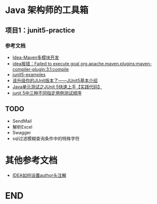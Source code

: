 # Java 架构师的工具箱




## 项目1：junit5-practice

###  参考文档

- [Idea-Maven多模块开发](https://www.jianshu.com/p/274455dc9469)
- [idea报错：Failed to execute goal org.apache.maven.plugins:maven-compiler-plugin:3.1:compile](https://blog.csdn.net/gao_jun1/article/details/109997200)
- [junit5-examples](https://github.com/mkyong/junit5-examples)
- [该升级你的JUnit版本了——JUnit5基本介绍](https://zhuanlan.zhihu.com/p/111706639)
- [Java单元测试之JUnit 5快速上手【实践代码】](https://www.cnblogs.com/one12138/p/11536492.html)
- [junit 5中三种不同指定用例测试顺序](https://blog.csdn.net/jackyrongvip/article/details/89389387)





## TODO

- SendMail
- 解析Excel
- Swagger
- sql过滤模糊查询条件中的特殊字符







# 其他参考文档

- [IDEA如何设置author头注解](https://blog.csdn.net/weixin_42555514/article/details/106826894)



# END
